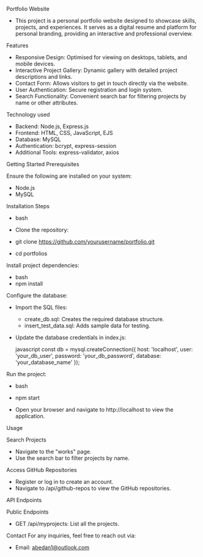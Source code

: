Portfolio Website

- This project is a personal portfolio website designed to showcase skills, projects, and experiences. It serves as a digital resume and platform for personal branding, providing an interactive and professional overview.

Features
- Responsive Design: Optimised for viewing on desktops, tablets, and mobile devices.
- Interactive Project Gallery: Dynamic gallery with detailed project descriptions and links.
- Contact Form: Allows visitors to get in touch directly via the website.
- User Authentication: Secure registration and login system.
- Search Functionality: Convenient search bar for filtering projects by name or other attributes.

Technology used
- Backend: Node.js, Express.js
- Frontend: HTML, CSS, JavaScript, EJS
- Database: MySQL
- Authentication: bcrypt, express-session
- Additional Tools: express-validator, axios

Getting Started
Prerequisites

Ensure the following are installed on your system:
- Node.js 
- MySQL

Installation Steps

- bash
- Clone the repository:

- git clone https://github.com/yourusername/portfolio.git
- cd portfolios

Install project dependencies:

- bash
- npm install

Configure the database:
- Import the SQL files:
  - create_db.sql: Creates the required database structure.
  - insert_test_data.sql: Adds sample data for testing.
- Update the database credentials in index.js:

  javascript
  const db = mysql.createConnection({
      host: 'localhost',
      user: 'your_db_user',
      password: 'your_db_password',
      database: 'your_database_name'
  });
  
Run the project:

- bash
- npm start

- Open your browser and navigate to http://localhost to view the application.

Usage

Search Projects
- Navigate to the "works" page.
- Use the search bar to filter projects by name.

Access GitHub Repositories
- Register or log in to create an account.
- Navigate to /api/github-repos to view the GitHub repositories.

API Endpoints

Public Endpoints
- GET /api/myprojects: List all the projects.

Contact
For any inquiries, feel free to reach out via:

- Email: abedan1@outlook.com